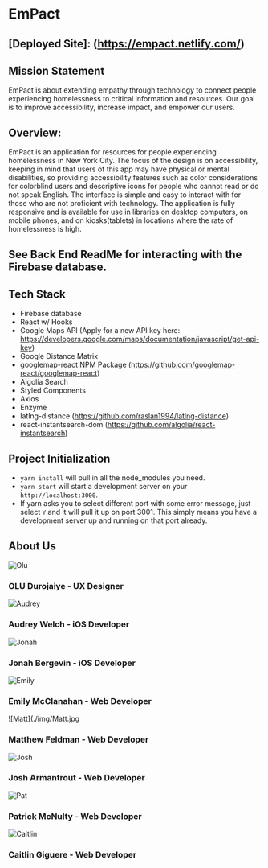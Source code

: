# EmPact

## [Deployed Site]: (https://empact.netlify.com/)

## Mission Statement

EmPact is about extending empathy through technology to connect people experiencing homelessness to critical information and resources. Our goal is to improve accessibility, increase impact, and empower our users.

## Overview:

EmPact is an application for resources for people experiencing homelessness in New York City. The focus of the design is on accessibility, keeping in mind that users of this app may have physical or mental disabilities, so providing accessibility features such as color considerations for colorblind users and descriptive icons for people who cannot read or do not speak English. The interface is simple and easy to interact with for those who are not proficient with technology. The application is fully responsive and is available for use in libraries on desktop computers, on mobile phones, and on kiosks(tablets) in locations where the rate of homelessness is high.

## See Back End ReadMe for interacting with the Firebase database.

## Tech Stack

- Firebase database
- React w/ Hooks
- Google Maps API (Apply for a new API key here: https://developers.google.com/maps/documentation/javascript/get-api-key)
- Google Distance Matrix
- googlemap-react NPM Package (https://github.com/googlemap-react/googlemap-react)
- Algolia Search
- Styled Components
- Axios
- Enzyme
- latlng-distance (https://github.com/raslan1994/latlng-distance)
- react-instantsearch-dom (https://github.com/algolia/react-instantsearch)

## Project Initialization

- `yarn install` will pull in all the node_modules you need.
- `yarn start` will start a development server on your `http://localhost:3000`.
- If yarn asks you to select different port with some error message, just select `Y` and it will pull it up on port 3001. This simply means you have a development server up and running on that port already.

## About Us

![Olu](./img/olu2.jpg)

### OLU Durojaiye - UX Designer

[github]: (https://github.com/slimbugz)
[linkedin]: (https://www.linkedin.com/in/oluduro/)

![Audrey](./img/audrey.jpg)

### Audrey Welch - iOS Developer

[github]: (https://github.com/audreywelch)
[linkedin]: (www.linkedin.com/in/audrey-welch-ios)

![Jonah](./img/jonah1.jpg)

### Jonah Bergevin - iOS Developer

[github]: (https://github.com/JDB0rg)
[linkedin]: (https://www.linkedin.com/in/jonah-bergevin/)

![Emily](./img/emily.jpg)

### Emily McClanahan - Web Developer

[github]: (https://github.com/VivaCode)
[linkedin]: (https://www.linkedin.com/in/emily-mcclanahan-9a816940/)

![Matt](./img/Matt.jpg

### Matthew Feldman - Web Developer

[github]: (https://github.com/matt0418)
[linkedin]: (https://www.linkedin.com/in/matthew-r-feldman/)

![Josh](./img/josh.png)

### Josh Armantrout - Web Developer

[github]: (https://github.com/josharmantrout91)
[linkedin]: (https://www.linkedin.com/in/josh-armantrout-11b732a6/)

![Pat](./img/Pat.jpg)

### Patrick McNulty - Web Developer

[github]: (https://github.com/McNultyPT)
[linkedin]: (https://www.linkedin.com/in/pat-mcnulty-2ab73717b/)

![Caitlin](./img/caitlin.jpg)

### Caitlin Giguere - Web Developer

[github]: (https://github.com/caitlin-g)
[linkedin]: (https://www.linkedin.com/in/caitlingiguere/)
